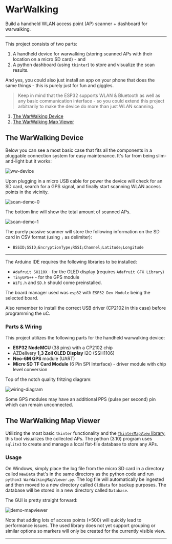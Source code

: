 # WarWalking

Build a handheld WLAN access point (AP) scanner + dashboard for warwalking.

---

This project consists of two parts:
1. A handheld device for warwalking (storing scanned APs with their location on a micro SD card) - and
2. A python dashboard (using `tkinter`) to store and visualize the scan results.

And yes, you could also just install an app on your phone that does the same things - this is purely just for fun and giggles.

> Keep in mind that the ESP32 supports WLAN & Bluetooth as well as any basic communication interface - so you could extend this project arbitrarily to make the device do more than just WLAN scanning.

1. [The WarWalking Device](#the-warwalking-device)
2. [The WarWalking Map Viewer](#the-warwalking-map-viewer)

## The WarWalking Device

Below you can see a most basic case that fits all the components in a pluggable connection system for easy maintenance. It's far from being slim-and-light but it works:

![ww-device](https://github.com/Cr4ckC4t/warwalking/assets/63863112/3e8f8dee-9997-44c3-b018-83632a5ff998)

Upon plugging in a micro USB cable for power the device will check for an SD card, search for a GPS signal, and finally start scanning WLAN access points in the vicinity.

![scan-demo-0](https://github.com/Cr4ckC4t/warwalking/assets/63863112/0448143d-5428-45a5-aeda-26f51ffbed6d)

The bottom line will show the total amount of scanned APs.

![scan-demo-1](https://github.com/Cr4ckC4t/warwalking/assets/63863112/3a044bb6-7034-4e1b-8e93-9c3615863d60)

The purely passive scanner will store the following information on the SD card in CSV format (using `;` as delimiter):
- `BSSID;SSID;EncryptionType;RSSI;Channel;Latitude;Longitude`

---

The Arduino IDE requires the following libraries to be installed:
- `Adafruit SH110X` - for the OLED display (requires `Adafruit GFX Library`)
- `TinyGPS++` - for the GPS module
- `WiFi.h` and `SD.h` should come preinstalled.

The board manager used was `esp32` with `ESP32 Dev Module` being the selected board.

Also remember to install the correct USB driver (CP2102 in this case) before programming the uC.

### Parts & Wiring

This project utilizes the following parts for the handheld warwalking device:

- **ESP32 NodeMCU** (38 pins) with a CP2102 chip
- AZDelivery **1,3 Zoll OLED Display** I2C (SSH1106)
- **Neo-6M GPS** module (UART)
- **Micro SD TF Card Module** (6 Pin SPI Interface) - driver module with chip level conversion

Top of the notch quality fritzing diagram:

![wiring-diagram](https://github.com/Cr4ckC4t/warwalking/assets/63863112/1f2140f1-a261-42bc-a03d-fd96736f85d6)

Some GPS modules may have an additional PPS (pulse per second) pin which can remain unconnected.

## The WarWalking Map Viewer

Utilizing the most basic `tkinter` functionality and the [`TkinterMapView` library](https://github.com/TomSchimansky/TkinterMapView), this tool visualizes the collected APs. The python (3.10) program uses `sqlite3` to create and manage a local flat-file database to store any APs.

### Usage
On Windows, simply place the log file from the micro SD card in a directory called `NewData` that's in the same directory as the python code and run `python3 WarWalkingMapViewer.py`.
The log file will automatically be ingested and then moved to a new directory called `OldData` for backup purposes. The database will be stored in a new directory called `Database`.

The GUI is pretty straight forward:

![demo-mapviewer](https://github.com/Cr4ckC4t/warwalking/assets/63863112/d14780d4-1e14-487b-83b4-07186863763d)

Note that adding lots of access points (>500) will quickly lead to performance issues. The used library does not yet support grouping or similar options so markers will only be created for the currently visible view.

---

